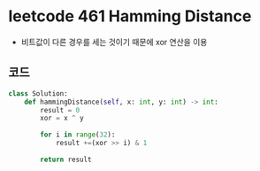 # leetcode  461 Hamming Distance

- 비트값이 다른 경우를 세는 것이기 때문에 xor 연산을 이용



## 코드

```python
class Solution:
    def hammingDistance(self, x: int, y: int) -> int:
        result = 0
        xor = x ^ y
        
        for i in range(32):
            result +=(xor >> i) & 1
        
        return result
```

